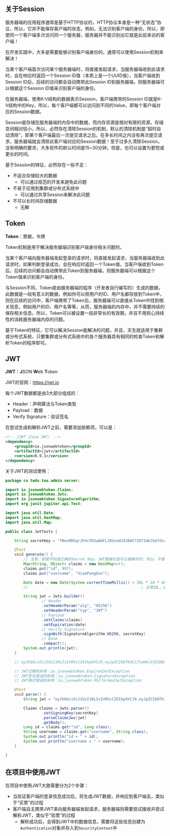 ## 关于Session

服务器端的应用程序通常是基于HTTP协议的，HTTP协议本身是一种“无状态”协议，所以，它并不能保存客户端的状态，例如，无法识别客户端的身份，所以，即使同一个客户端多次访问同一个服务器，服务器并不能识别出它就是此前来访的客户端！

在开发实践中，大多是需要能够识别客户端身份的，通常可以使用Session机制来解决！

当某个客户端首次访问某个服务器端时，将直接发起请求，当服务器端收到此请求时，会在响应时返回一个Session ID值（本质上是一个UUID值），当客户端收到Session ID后，后续的访问都会自动携带此Session ID到服务器端，则服务器端可以根据这个Session ID值来识别客户端的身份。

在服务器端，使用K-V结构的数据表示Session，客户端携带的Session ID就是K-V结构中的Key，所以，每个客户端都可以访问到不同的Value，即每个客户端对应的Session数据。

Session是存储在服务器端的内存中的数据，而内存资源是相对有限的资源，存储空间相对较小，所以，必然存在清除Session的机制，默认的清除机制是“超时自动清除”，即某个客户端最后一次提交请求之后，在多长时间之内没有再次提交请求，服务器端就会清除此客户端对应的Session数据！至于过多久清除Session，没有明确的要求，大多软件的默认时间是15~30分钟，但是，也可以设置为更短或更长的时间。

基于Session的特征，必然存在一些不足：

- 不适合存储较大的数据
  - 可以通过规范的开发来避免此问题
- 不易于应用到集群或分布式系统中
  - 可以通过共享Session来解决此问题
- 不可以长时间存储数据
  - 无解



## Token

**Token**：票据，令牌

Token机制是用于解决服务器端识别客户端身份相关问题的。

当某个客户端向服务器端发起登录的请求时，将直接发起请求，当服务器端收到此请求时，如果判断登录成功，会在响应时返回一个Token值，当客户端收到Token后，后续的访问都会自动携带此Token到服务器端，则服务器端可以根据这个Token值来识别客户端的身份。

与Session不同，Token是由服务器端的程序（开发者自行编写的）生成的数据，此数据是一段有意义的数据，例如你可以把用户的ID、用户名都存放到Token中，则在后续的访问中，客户端携带了Token后，服务器端可以直接从Token中找到相关信息，例如用户的ID、用户名等等，从而，服务器端的内存中，并不需要持续的保存相关信息，所以，Token可以被设置一段非常长的有效期，并且不用担心持续性的消耗服务器端内存的问题。

基于Token的特征，它可以解决Session能解决的问题，并且，天生就适用于集群或分布式系统，只要集群或分布式系统中的各个服务器具有相同的检查Token和解析Token的程序即可。



## JWT

**JWT**：**J**SON **W**eb **T**oken

JWT的官网：https://jwt.io

每个JWT数据都是由3大部分组成的：

- Header：声明算法与Token类型
- Payload：数据
- Verify Signature：验证签名

在尝试生成和解析JWT之前，需要添加依赖项，可以是：

```xml
<!-- JJWT（Java JWT） -->
<dependency>
    <groupId>io.jsonwebtoken</groupId>
    <artifactId>jjwt</artifactId>
    <version>0.9.1</version>
</dependency>
```

关于JWT的测试使用：

```java
package cn.tedu.tea.admin.server;

import io.jsonwebtoken.Claims;
import io.jsonwebtoken.Jwts;
import io.jsonwebtoken.SignatureAlgorithm;
import org.junit.jupiter.api.Test;

import java.util.Date;
import java.util.HashMap;
import java.util.Map;

public class JwtTests {

    String secretKey = "fNesMDkqrJFdsfDSwAbFLJ8SnsHJ438AF72D73aKJSmfdsafdLKKAFKDSJ";

    @Test
    void generate() {
        // 注意：即使不知道正确的Secret Key，JWT数据也是可以被解析的，所以，不要在JWT中存放敏感数据
        Map<String, Object> claims = new HashMap<>();
        claims.put("id", 997);
        claims.put("username", "XiaoPangDun");

        Date date = new Date(System.currentTimeMillis() + 30L * 24 * 60 * 60 * 1000);
        //                                                  ↑ 注意加L，避免int溢出为负数

        String jwt = Jwts.builder()
                // Header
                .setHeaderParam("alg", "HS256")
                .setHeaderParam("typ", "JWT")
                // Payload
                .setClaims(claims)
                .setExpiration(date)
                // Verify Signature
                .signWith(SignatureAlgorithm.HS256, secretKey)
                // Done
                .compact();
        System.out.println(jwt);
    }

    // eyJhbGciOiJIUzI1NiIsInR5cCI6IkpXVCJ9.eyJpZCI6OTk3LCJleHAiOjE2ODc2NzUyNjYsInVzZXJuYW1lIjoiWGlhb1BhbmdEdW4ifQ.VxYYbbRYGaaetK3AipiPpkeyfOZBFZdyQVbhGMSFgCA

    // JWT过期的异常：io.jsonwebtoken.ExpiredJwtException
    // JWT签名错误的异常：io.jsonwebtoken.SignatureException
    // JWT格式错误的异常：io.jsonwebtoken.MalformedJwtException

    @Test
    void parse() {
        String jwt = "eyJhbGciOiJIUzI1NiIsInR5cCI6IkpXVCJ9.eyJpZCI6OTk3LCJleHAiOjE2OTAyNzAyNjgsInVzZXJuYW1lIjoiWGlhb1BhbmdEdW4ifQ.CX7kdg7tzgbACvIyJ1bRu5Pe-2lS-Su5pvvNo3slrjM";

        Claims claims = Jwts.parser()
                .setSigningKey(secretKey)
                .parseClaimsJws(jwt)
                .getBody();
        Long id = claims.get("id", Long.class);
        String username = claims.get("username", String.class);
        System.out.println("id = " + id);
        System.out.println("username = " + username);
    }

}
```



## 在项目中使用JWT

在项目中使用JWT大致需要分为2个步骤：

- 当验证客户端的登录信息成功后，将生成JWT数据，并响应到客户端去，类似于“买票”的过程
- 客户端自主携带JWT来向服务器端发起请求，服务器端则需要尝试接收并尝试解析JWT，类似于“验票”的过程
  - 解析成功后，会得到JWT中的数据信息，需要将这些信息创建为`Authentication`对象并存入到`SecurityContext`中























